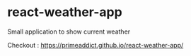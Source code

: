 # react-weather-app
Small application to show current weather

Checkout : https://primeaddict.github.io/react-weather-app/
